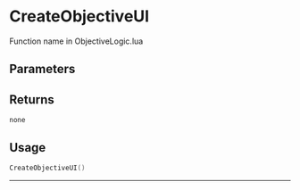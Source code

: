 # CreateObjectiveUI
Function name in ObjectiveLogic.lua
## Parameters

## Returns
`none`
## Usage
```lua
CreateObjectiveUI()
```
---
